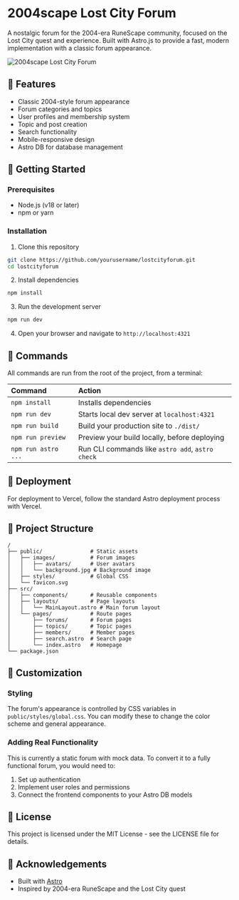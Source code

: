 # 2004scape Lost City Forum

A nostalgic forum for the 2004-era RuneScape community, focused on the Lost City quest and experience. Built with Astro.js to provide a fast, modern implementation with a classic forum appearance.

![2004scape Lost City Forum](https://github.com/yourusername/lostcityforum/raw/main/screenshot.png)

## 🏰 Features

- Classic 2004-style forum appearance
- Forum categories and topics
- User profiles and membership system
- Topic and post creation
- Search functionality
- Mobile-responsive design
- Astro DB for database management

## 🚀 Getting Started

### Prerequisites

- Node.js (v18 or later)
- npm or yarn

### Installation

1. Clone this repository
```sh
git clone https://github.com/yourusername/lostcityforum.git
cd lostcityforum
```

2. Install dependencies
```sh
npm install
```

3. Run the development server
```sh
npm run dev
```

4. Open your browser and navigate to `http://localhost:4321`

## 🧞 Commands

All commands are run from the root of the project, from a terminal:

| Command                   | Action                                           |
| :------------------------ | :----------------------------------------------- |
| `npm install`             | Installs dependencies                            |
| `npm run dev`             | Starts local dev server at `localhost:4321`      |
| `npm run build`           | Build your production site to `./dist/`          |
| `npm run preview`         | Preview your build locally, before deploying     |
| `npm run astro ...`       | Run CLI commands like `astro add`, `astro check` |

## 📝 Deployment

For deployment to Vercel, follow the standard Astro deployment process with Vercel.

## 📁 Project Structure

```text
/
├── public/               # Static assets
│   ├── images/           # Forum images
│   │   ├── avatars/      # User avatars
│   │   └── background.jpg # Background image
│   ├── styles/           # Global CSS
│   └── favicon.svg
├── src/
│   ├── components/       # Reusable components
│   ├── layouts/          # Page layouts
│   │   └── MainLayout.astro # Main forum layout
│   └── pages/            # Route pages
│       ├── forums/       # Forum pages
│       ├── topics/       # Topic pages
│       ├── members/      # Member pages
│       ├── search.astro  # Search page
│       └── index.astro   # Homepage
└── package.json
```

## 🎨 Customization

### Styling

The forum's appearance is controlled by CSS variables in `public/styles/global.css`. You can modify these to change the color scheme and general appearance.

### Adding Real Functionality

This is currently a static forum with mock data. To convert it to a fully functional forum, you would need to:

1. Set up authentication
2. Implement user roles and permissions
3. Connect the frontend components to your Astro DB models

## 📝 License

This project is licensed under the MIT License - see the LICENSE file for details.

## 🙏 Acknowledgements

- Built with [Astro](https://astro.build/)
- Inspired by 2004-era RuneScape and the Lost City quest
